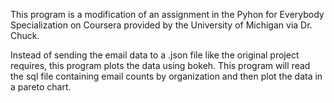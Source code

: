 This program is a modification of an assignment in the Pyhon for Everybody Specialization on Coursera provided by the University of Michigan via Dr. Chuck.

Instead of sending the email data to a .json file like the original project requires, this program plots the data using bokeh. This program will read the sql file containing email counts by organization and then plot the data in a pareto chart.
